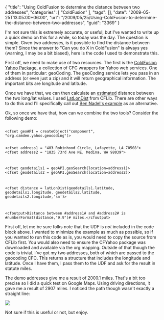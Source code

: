 {
	"title": "Using ColdFusion to determine the distance between two addresses",
	"categories": [
		"ColdFusion"
	],
	"tags": [],
	"date": "2009-05-25T13:05:00+06:00",
	"url": "/2009/05/25/Using-ColdFusion-to-determine-the-distance-between-two-addresses",
	"guid": "3369"
}

I'm not sure this is extremely accurate, or useful, but I've wanted to write up a quick demo on this for a while, so today was the day. The question is simple. Given two addresses, is it possible to find the distance between them? Since the answer to "Can you do X in ColdFusion" is always yes (warning, I may be a bit biased), here is the code I used to demonstrate this.
<!--more-->
First off, we need to make use of two resources. The first is the <a href="http://cfyahoo.riaforge.org/">ColdFusion Yahoo Package</a>, a collection of CFC wrappers for Yahoo web services. One of them in particular: geoCoding. The geoCoding service lets you pass in an address (or even just a zip) and it will return geographical information. The important bits are longitude and latitude. 

Once we have that, we can then calculate an <u>estimated</u> distance between the two long/lat values. I used <a href="http://www.cflib.org/udf/LatLonDist">LatLonDist</a> from CFLib. There are other ways to do this and I'll specifically call out <a href="http://www.bennadel.com/blog/1489-Finding-The-Distance-Between-Latitude-Longitude-Locations-In-ColdFusion.htm">Ben Nadel's example</a> as an alternative.

Ok, so once we have that, how can we combine the two tools? Consider the following demo:

<code>
&lt;cfset geoAPI = createObject("component", "org.camden.yahoo.geocoding")&gt;

&lt;cfset address1 = "403 Robinhood Circle, Lafayette, LA 70508"&gt;
&lt;cfset address2 = "1835 73rd Ave NE, Medina, WA 98039"&gt;

&lt;cfset geodetails1 = geoAPI.geoSearch(location=address1)&gt;
&lt;cfset geodetails2 = geoAPI.geoSearch(location=address2)&gt;

&lt;cfset distance = latLonDist(geodetails1.latitude, geodetails1.longitude, geodetails2.latitude, geodetails2.longitude,'sm')&gt;

&lt;cfoutput&gt;Distance between #address1# and #address2# is #numberFormat(distance,"9.9")# miles.&lt;/cfoutput&gt;
</code>

First off, let me be sure folks note that the UDF is <i>not</i> included in the code block above. I wanted to minimize the example as much as possible, so if you wanted to run this code as is, you would need to copy the source from CFLib first. You would also need to ensure the CFYahoo package was downloaded and available via the org mapping. Outside of that though the code is trivial. I've got my two addresses, both of which are passed to the geocoding CFC. This returns a structure that includes the longitude and latitude. Once I have them, I pass them to the UDF and ask for the result in statute miles. 

The demo addresses give me a result of 2000.1 miles. That's a bit too precise so I did a quick test on Google Maps. Using driving directions, it gave me a result of 2907 miles. I noticed the path though wasn't exactly a straight line:

<img src="http://www.raymondcamden.com/images//Picture 158.png">

Not sure if this is useful or not, but enjoy.
